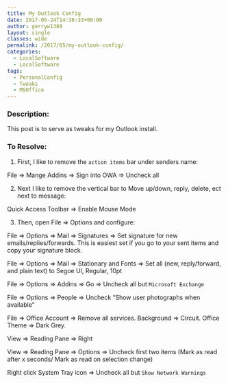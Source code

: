 ```yaml
---
title: My Outlook Config
date: 2017-05-24T14:36:33+00:00
author: gerryw1389
layout: single
classes: wide
permalink: /2017/05/my-outlook-config/
categories:
  - LocalSoftware
  - LocalSoftware
tags:
  - PersonalConfig
  - Tweaks
  - MSOffice
---
```

<!--more-->

### Description:

This post is to serve as tweaks for my Outlook install.

### To Resolve:

1. First, I like to remove the `action items` bar under senders name:

File => Mange Addins => Sign into OWA => Uncheck all

2. Next I like to remove the vertical bar to Move up/down, reply, delete, ect next to message:

Quick Access Toolbar => Enable Mouse Mode

3. Then, open File => Options and configure:

File => Options => Mail => Signatures => Set signature for new emails/replies/forwards. This is easiest set if you go to your sent items and copy your signature block.

File => Options => Mail => Stationary and Fonts => Set all (new, reply/forward, and plain text) to Segoe UI, Regular, 10pt

File => Options => Addins => Go => Uncheck all but `Microsoft Exchange`

File => Options => People => Uncheck &#8220;Show user photographs when available&#8221;

File => Office Account => Remove all services. Background => Circuit. Office Theme => Dark Grey.

View => Reading Pane => Right

View => Reading Pane => Options => Uncheck first two items (Mark as read after x seconds/ Mark as read on selection change)

Right click System Tray icon => Uncheck all but `Show Network Warnings`